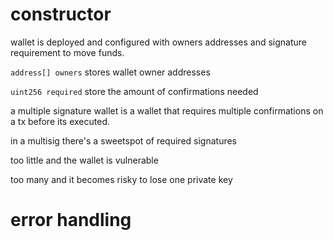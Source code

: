 # constructor

wallet is deployed and configured with owners addresses and signature requirement to move funds.

`address[] owners` stores wallet owner addresses

`uint256 required` store the amount of confirmations needed

a multiple signature wallet is a wallet that requires multiple confirmations on a tx before its executed.

in a multisig there's a sweetspot of required signatures

too little and the wallet is vulnerable

too many and it becomes risky to lose one private key

# error handling

